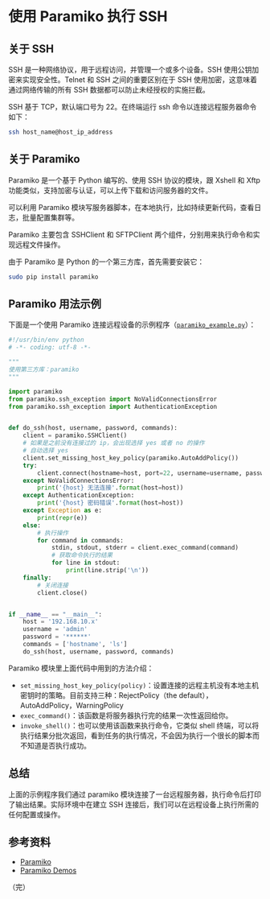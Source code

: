 # 使用 Paramiko 执行 SSH

## 关于 SSH

SSH 是一种网络协议，用于远程访问，并管理一个或多个设备。SSH 使用公钥加密来实现安全性。Telnet 和 SSH 之间的重要区别在于 SSH 使用加密，这意味着通过网络传输的所有 SSH 数据都可以防止未经授权的实施拦截。

SSH 基于 TCP，默认端口号为 22。在终端运行 ssh 命令以连接远程服务器命令如下：

```bash
ssh host_name@host_ip_address
```

## 关于 Paramiko

Paramiko 是一个基于 Python 编写的、使用 SSH 协议的模块，跟 Xshell 和 Xftp 功能类似，支持加密与认证，可以上传下载和访问服务器的文件。

可以利用 Paramiko 模块写服务器脚本，在本地执行，比如持续更新代码，查看日志，批量配置集群等。

Paramiko 主要包含 SSHClient 和 SFTPClient 两个组件，分别用来执行命令和实现远程文件操作。

由于 Paramiko 是 Python 的一个第三方库，首先需要安装它：

```bash
sudo pip install paramiko
```

## Paramiko 用法示例

下面是一个使用 Paramiko 连接远程设备的示例程序（[`paramiko_example.py`](https://github.com/wenyuan/practice-in-python/blob/main/devops-case/paramiko_example.py)）：

```python
#!/usr/bin/env python
# -*- coding: utf-8 -*-

"""
使用第三方库：paramiko
"""

import paramiko
from paramiko.ssh_exception import NoValidConnectionsError
from paramiko.ssh_exception import AuthenticationException


def do_ssh(host, username, password, commands):
    client = paramiko.SSHClient()
    # 如果是之前没有连接过的 ip，会出现选择 yes 或者 no 的操作
    # 自动选择 yes
    client.set_missing_host_key_policy(paramiko.AutoAddPolicy())
    try:
        client.connect(hostname=host, port=22, username=username, password=password)
    except NoValidConnectionsError:
        print('{host} 无法连接'.format(host=host))
    except AuthenticationException:
        print('{host} 密码错误'.format(host=host))
    except Exception as e:
        print(repr(e))
    else:
        # 执行操作
        for command in commands:
            stdin, stdout, stderr = client.exec_command(command)
            # 获取命令执行的结果
            for line in stdout:
                print(line.strip('\n'))
    finally:
        # 关闭连接
        client.close()


if __name__ == "__main__":
    host = '192.168.10.x'
    username = 'admin'
    password = '******'
    commands = ['hostname', 'ls']
    do_ssh(host, username, password, commands)
```

Paramiko 模块里上面代码中用到的方法介绍：

* `set_missing_host_key_policy(policy)`：设置连接的远程主机没有本地主机密钥时的策略。目前支持三种：RejectPolicy（the default），AutoAddPolicy，WarningPolicy
* `exec_command()`：该函数是将服务器执行完的结果一次性返回给你。
* `invoke_shell()`：也可以使用该函数来执行命令，它类似 shell 终端，可以将执行结果分批次返回，看到任务的执行情况，不会因为执行一个很长的脚本而不知道是否执行成功。

## 总结

上面的示例程序我们通过 paramiko 模块连接了一台远程服务器，执行命令后打印了输出结果。实际环境中在建立 SSH 连接后，我们可以在远程设备上执行所需的任何配置或操作。

## 参考资料

* [Paramiko](http://www.paramiko.org/)
* [Paramiko Demos](https://github.com/paramiko/paramiko/tree/master/demos)

（完）
